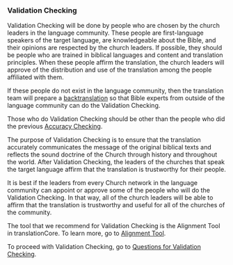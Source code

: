 
### Validation Checking

Validation Checking will be done by people who are chosen by the church leaders in the language community. These people are first-language speakers of the target language, are knowledgeable about the Bible, and their opinions are respected by the church leaders. If possible, they should be people who are trained in biblical languages and content and translation principles. When these people affirm the translation, the church leaders will approve of the distribution and use of the translation among the people affiliated with them. 

If these people do not exist in the language community, then the translation team will prepare a [backtranslation](../vol2-backtranslation/01.md) so that Bible experts from outside of the language community can do the Validation Checking.

Those who do Validation Checking should be other than the people who did the previous [Accuracy Checking](../accuracy-check/01.md).

The purpose of Validation Checking is to ensure that the translation accurately communicates the message of the original biblical texts and reflects the sound doctrine of the Church through history and throughout the world. After Validation Checking, the leaders of the churches that speak the target language affirm that the translation is trustworthy for their people. 

It is best if the leaders from every Church network in the language community can appoint or approve some of the people who will do the Validation Checking. In that way, all of the church leaders will be able to affirm that the translation is trustworthy and useful for all of the churches of the community.

The tool that we recommend for Validation Checking is the Alignment Tool in translationCore. To learn more, go to [Alignment Tool](../alignment-tool/01.md).

To proceed with Validation Checking, go to [Questions for Validation Checking](../level3-questions/01.md).